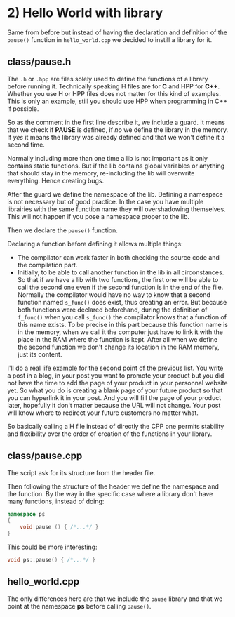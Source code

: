 # 2) Hello World with library
Same from before but instead of having the declaration and definition of the `pause()` function in `hello_world.cpp` we decided to instill a library for it.

## class/pause.h
The `.h` or `.hpp` are files solely used to define the functions of a library before running it. Technically speaking H files are for **C** and HPP for **C++**. Whether you use H or HPP files does not matter for this kind of examples. This is only an example, still you should use HPP when programming in C++ if possible.

So as the comment in the first line describe it, we include a guard. It means that we check if **PAUSE** is defined, if *no* we define the library in the memory. If *yes* it means the library was already defined and that we won't define it a second time.

Normally including more than one time a lib is not important as it only contains static functions. But if the lib contains global variables or anything that should stay in the memory, re-including the lib will overwrite everything. Hence creating bugs.

After the guard we define the namespace of the lib. Defining a namespace is not necessary but of good practice. In the case you have multiple librairies with the same function name they will overshadowing themselves. This will not happen if you pose a namespace proper to the lib.

Then we declare the `pause()` function.

Declaring a function before defining it allows multiple things:
- The compilator can work faster in both checking the source code and the compilation part.
- Initially, to be able to call another function in the lib in all circonstances.
So that if we have a lib with two functions, the first one will be able to call the second one even if the second function is in the end of the file. Normally the compilator would have no way to know that a second function named `s_func()` does exist, thus creating an error. But because both functions were declared beforehand, during the definition of `f_func()` when you call `s_func()` the compilator knows that a function of this name exists.
To be precise in this part because this function name is in the memory, when we call it the computer just have to link it with the place in the RAM where the function is kept. After all when we define the second function we don't change its location in the RAM memory, just its content.

I'll do a real life example for the second point of the previous list. You write a post in a blog, in your post you want to promote your product but you did not have the time to add the page of your product in your personnal website yet. So what you do is creating a blank page of your future product so that you can hyperlink it in your post. And you will fill the page of your product later, hopefully it don't matter because the URL will not change. Your post will know where to redirect your future customers no matter what.

So basically calling a H file instead of directly the CPP one permits stability and flexibility over the order of creation of the functions in your library.

## class/pause.cpp
The script ask for its structure from the header file.

Then following the structure of the header we define the namespace and the function. By the way in the specific case where a library don't have many functions, instead of doing:
```cpp
namespace ps
{
    void pause () { /*...*/ }
}
```
This could be more interesting:
```cpp
void ps::pause() { /*...*/ }
```

## hello_world.cpp
The only differences here are that we include the `pause` library and that we point at the namespace **ps** before calling `pause()`.
